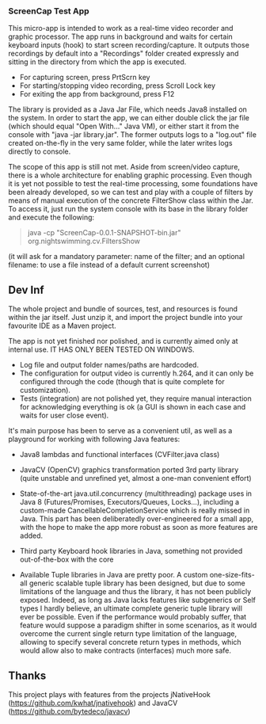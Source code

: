 

### ScreenCap Test App

This micro-app is intended to work as a real-time video recorder and graphic processor. The app runs in background and waits for certain keyboard inputs (hook) to start screen recording/capture. It outputs those recordings by default into a "Recordings" folder created expressly and sitting in the directory from which the app is executed.

 - For capturing screen, press PrtScrn key
 - For starting/stopping video recording, press Scroll Lock key
 - For exiting the app from background, press F12
 
The library is provided as a Java Jar File, which needs Java8 installed on the system. In order to start the app, we can either double click the jar file (which should equal "Open With..." Java VM), or either start it from the console with "java -jar library.jar". The former outputs logs to a "log.out" file created on-the-fly in the very same folder, while the later writes logs directly to console.  

The scope of this app is still not met. Aside from screen/video capture, there is a whole architecture for enabling graphic processing. Even though it is yet not possible to test the real-time processing, some foundations have been already developed, so we can test and play with a couple of filters by means of manual execution of the concrete FilterShow class within the Jar. To access it, just run the system console with its base in the library folder and execute the following:
 
>java -cp "ScreenCap-0.0.1-SNAPSHOT-bin.jar" org.nightswimming.cv.FiltersShow 

(it will ask for a mandatory parameter: name of the filter; and an optional filename: to use a file instead of a default current screenshot)
 
## Dev Inf

The whole project and bundle of sources, test, and resources is found
within the jar itself. Just unzip it, and import the project bundle into your favourite IDE as a Maven project.

The app is not yet finished nor polished, 
and is currently aimed only at internal use. 
IT HAS ONLY BEEN TESTED ON WINDOWS. 

- Log file and output folder names/paths are hardcoded.
- The configuration for output video is currently h.264, and it can only be configured through the code (though that is quite complete for customization).
- Tests (integration) are not polished yet, they require manual interaction for acknowledging everything is ok (a GUI is shown in each case and waits for user close event).

It's main purpose has been to serve as a convenient util, as well as a playground for working with following Java features:

- Java8 lambdas and functional interfaces (CVFilter.java class)

- JavaCV (OpenCV) graphics transformation ported 3rd party library (quite unstable and unrefined yet, almost a one-man convenient effort)

- State-of-the-art java.util.concurrency (multithreading) package uses in Java 8 (Futures/Promises, Executors/Queues, Locks...), including a custom-made CancellableCompletionService which is really missed in Java. This part has been deliberatedly over-engineered for a small app, with the hope to make the app more robust as soon as more features are added.
  
- Third party Keyboard hook libraries in Java, something not provided out-of-the-box with the core

- Available Tuple libraries in Java are pretty poor. A custom one-size-fits-all generic scalable tuple library has been designed, but due to some limitations of the language and thus the library, it has not been publicly exposed. Indeed, as long as Java lacks features like subgenerics or Self types I hardly believe, an ultimate complete generic tuple library will ever be possible. Even if the performance would probably suffer, that feature would suppose a paradigm shifter in some scenarios, as it would overcome the current single return type limitation of the language, allowing to specify several concrete return types in methods, which would allow also to make contracts (interfaces) much more safe.
  
## Thanks 
 This project plays with features from the projects
jNativeHook (https://github.com/kwhat/jnativehook)
 and JavaCV (https://github.com/bytedeco/javacv)

 
 
 